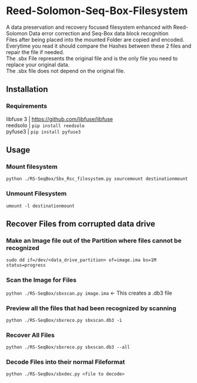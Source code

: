 # Reed-Solomon-Seq-Box-Filesystem
A data preservation and recovery focused filesystem enhanced with Reed-Solomon Data error correction and Seq-Box data block recognition <br/>
Files after being placed into the mounted Folder are copied and encoded. <br/>
Everytime you read it should compare the Hashes between these 2 files and repair the file if needed. <br/>
The .sbx File represents the original file and is the only file you need to replace your original data. <br/>
The .sbx file does not depend on the original file. <br/>

## Installation
### Requirements
libfuse 3 | https://github.com/libfuse/libfuse<br/>
reedsolo | `pip install reedsolo`<br/>
pyfuse3 | `pip install pyfuse3`<br/>

## Usage
### Mount filesystem
`python ./RS-SeqBox/Sbx_Rsc_filesystem.py sourcemount destinationmount`
### Unmount Filesystem
`umount -l destinationmount`

## Recover Files from corrupted data drive
### Make an Image file out of the Partition where files cannot be recognized
`sudo dd if=/dev/<data_drive_partition> of=image.ima bs=1M status=progress`
### Scan the Image for Files
`python ./RS-SeqBox/sbxscan.py image.ima` <- This creates a .db3 file
### Preview all the files that had been recognized by scanning
`python ./RS-SeqBox/sbxreco.py sbxscan.db3 -i`
### Recover All Files
`python ./RS-SeqBox/sbxreco.py sbxscan.db3 --all`
### Decode Files into their normal Fileformat
`python ./RS-SeqBox/sbxdec.py <file to decode>`
